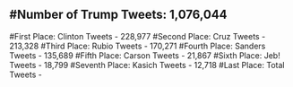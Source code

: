 #Number of Trump Tweets: 1,076,044
---
#First Place: Clinton Tweets - 228,977
#Second Place: Cruz Tweets - 213,328
#Third Place: Rubio Tweets - 170,271
#Fourth Place: Sanders Tweets - 135,689
#Fifth Place: Carson Tweets - 21,867
#Sixth Place: Jeb! Tweets - 18,799
#Seventh Place: Kasich Tweets - 12,718
#Last Place: Total Tweets -  
